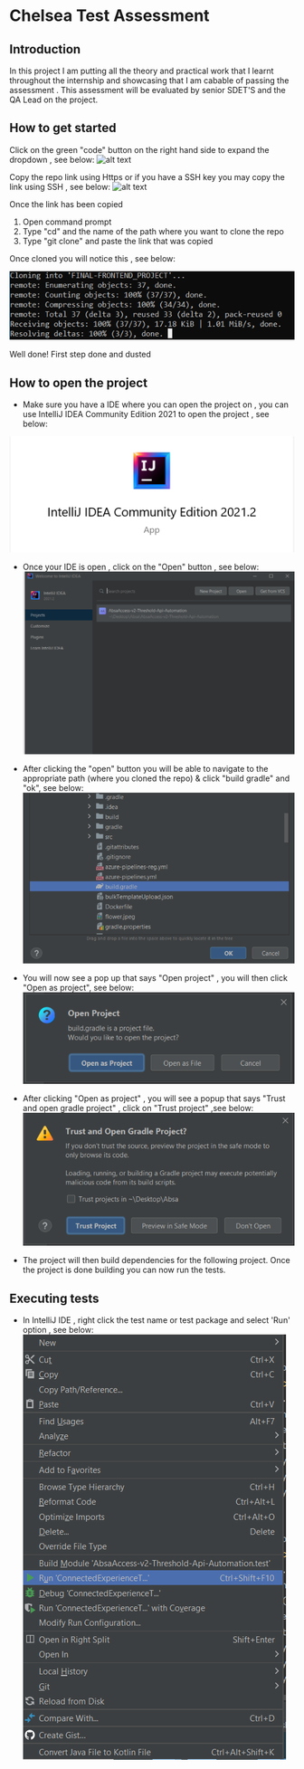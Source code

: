 
# Chelsea Test Assessment

## Introduction

In this project I am putting all the theory and practical work that I learnt throughout the internship and showcasing that I am cabable of passing the assessment . This assessment will be evaluated by senior SDET'S and the QA Lead on the project.

## How to get started

Click on the green "code" button on the right hand side to expand the dropdown , see below:
![alt text](code.png) 

Copy the repo link using Https or if you have a SSH key you may copy the link using SSH , see below:
![alt text](code1.png)

Once the link has been copied
1. Open command prompt
2. Type "cd" and the name of the path where you want to clone the repo
3. Type "git clone" and paste the link that was copied

Once cloned you will notice this , see below:

![alt text](clone.png)

Well done! 
First step done and dusted

## How to open the project

- Make sure you have a IDE where you can open the project on , you can use IntelliJ IDEA Community Edition 2021 to open the project , see below:

![alt text](ide.PNG)

- Once your IDE is open , click on the "Open" button , see below:
![alt text](idea.PNG)

- After clicking the "open" button you will be able to navigate to the appropriate path (where you cloned the repo) & click "build gradle" and "ok", see below:
![alt text](build.PNG)

- You will now see a pop up that says "Open project" , you will then click "Open as project",  see below:
![alt text](open.PNG)

- After clicking "Open as project" , you will see a popup that says "Trust and open gradle project" , click on "Trust project" ,see below:
![alt text](trust.PNG)

- The project will then build dependencies for the following project.
Once the project is done building you can now run the tests.

## Executing tests

- In IntelliJ IDE , right click the test name or test package and select 'Run' option , see below:
![alt text](run.PNG)














